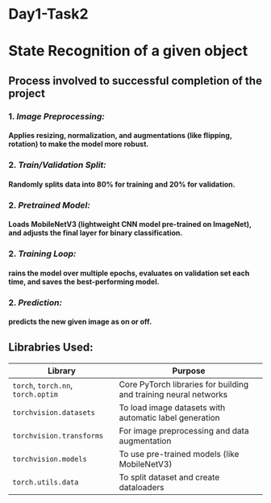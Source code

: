 # Day1-Task2
# State Recognition of a given object

## Process involved to successful completion of the project
### 1. ***Image Preprocessing:***
  #### Applies resizing, normalization, and augmentations (like flipping, rotation) to make the model more robust.
### 2. ***Train/Validation Split:***
  #### Randomly splits data into 80% for training and 20% for validation.
### 2. ***Pretrained Model:***
 #### Loads MobileNetV3 (lightweight CNN model pre-trained on ImageNet), and adjusts the final layer for binary classification.
### 2. ***Training Loop:***  
 #### rains the model over multiple epochs, evaluates on validation set each time, and saves the best-performing model.
### 2. ***Prediction:***
 #### predicts the new given image as on or off.

## Librabries Used:

#### 
| Library                                           | Purpose                                                          |
| ------------------------------------------------- | ---------------------------------------------------------------- |
| `torch`, `torch.nn`, `torch.optim`                | Core PyTorch libraries for building and training neural networks |
| `torchvision.datasets`                            | To load image datasets with automatic label generation           |
| `torchvision.transforms`                          | For image preprocessing and data augmentation                    |
| `torchvision.models`                              | To use pre-trained models (like MobileNetV3)                     |
| `torch.utils.data`                                | To split dataset and create dataloaders                          
